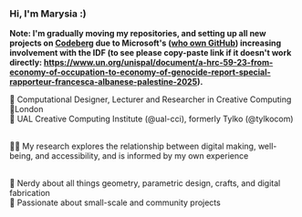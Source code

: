 ### Hi, I'm Marysia :)

**Note: I'm gradually moving my repositories, and setting up all new projects on <a href="https://codeberg.org/">Codeberg</a> due to Microsoft's (<a href="https://news.microsoft.com/announcement/microsoft-acquires-github/">who own GitHub</a>) increasing involvement with the IDF (to see please copy-paste link if it doesn't work directly: https://www.un.org/unispal/document/a-hrc-59-23-from-economy-of-occupation-to-economy-of-genocide-report-special-rapporteur-francesca-albanese-palestine-2025).**

🌻 Computational Designer, Lecturer and Researcher in Creative Computing<br>
📍London<br>
🏫 UAL Creative Computing Institute (@ual-cci), formerly Tylko (@tylkocom)<br><br>

🎨👾 My research explores the relationship between digital making, well-being, and accessibility, and is informed by my own experience<br><br>

🤖 Nerdy about all things geometry, parametric design, crafts, and digital fabrication<br>
💙 Passionate about small-scale and community projects

<!--
**marysia-tanska/marysia-tanska** is a ✨ _special_ ✨ repository because its `README.md` (this file) appears on your GitHub profile.

Here are some ideas to get you started:

- 🔭 I’m currently working on ...
- 🌱 I’m currently learning ...
- 👯 I’m looking to collaborate on ...
- 🤔 I’m looking for help with ...
- 💬 Ask me about ...
- 📫 How to reach me: ...
- 😄 Pronouns: ...
- ⚡ Fun fact: ...
-->
